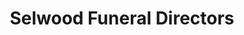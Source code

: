 ---
title: "Selwood Funeral Directors"
url: /carnoustie/selwood-funeral-directors/
shop: funeral directors
---